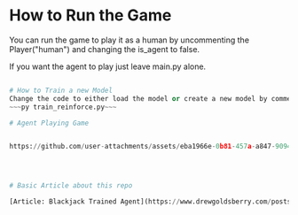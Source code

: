 # How to Run the Game
You can run the game to play it as a human by uncommenting the Player("human") and changing the is_agent to false.

If you want the agent to play just leave main.py alone. 

~~~py main.py~~~

# How to Train a new Model
Change the code to either load the model or create a new model by commenting out how the agent is loaded.
~~~py train_reinforce.py~~~

# Agent Playing Game


https://github.com/user-attachments/assets/eba1966e-0b81-457a-a847-9094bad16968




# Basic Article about this repo

[Article: Blackjack Trained Agent](https://www.drewgoldsberry.com/posts/blackjack-trained-agent)

